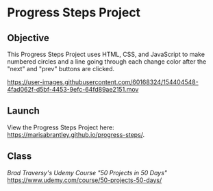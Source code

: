 # Progress Steps Project

## Objective
This Progress Steps Project uses HTML, CSS, and JavaScript to make numbered circles and a line going through each change color after the "next" and "prev" buttons are clicked.

https://user-images.githubusercontent.com/60168324/154404548-4fad062f-d5bf-4453-9efc-64fd89ae2151.mov

## Launch

View the Progress Steps Project here: https://marisabrantley.github.io/progress-steps/.

## Class
*Brad Traversy's Udemy Course "50 Projects in 50 Days"* </br>
https://www.udemy.com/course/50-projects-50-days/
